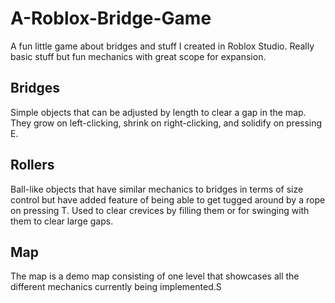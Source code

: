 # A-Roblox-Bridge-Game
A fun little game about bridges and stuff I created in Roblox Studio. Really basic stuff but fun mechanics with great scope for expansion.

## Bridges
Simple objects that can be adjusted by length to clear a gap in the map. They grow on left-clicking, shrink on right-clicking, and solidify on pressing E.

## Rollers
Ball-like objects that have similar mechanics to bridges in terms of size control but have added feature of being able to get tugged around by a rope on pressing T.
Used to clear crevices by filling them or for swinging with them to clear large gaps.

## Map
The map is a demo map consisting of one level that showcases all the different mechanics currently being implemented.S
